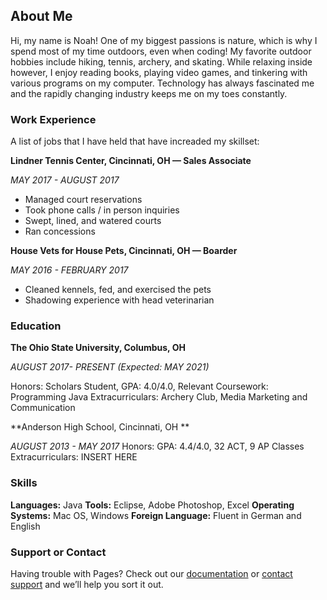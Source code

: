 ## About Me

Hi, my name is Noah! One of my biggest passions is nature, which is why I spend most of my time outdoors, even when coding! My favorite outdoor hobbies include hiking, tennis, archery, and skating. While relaxing inside however, I enjoy reading books, playing video games, and tinkering with various programs on my computer. Technology has always fascinated me and the rapidly changing industry keeps me on my toes constantly.     

### Work Experience

A list of jobs that I have held that have increaded my skillset:


**Lindner Tennis Center, Cincinnati, OH — Sales Associate**

_MAY 2017 - AUGUST 2017_
- Managed court reservations
- Took phone calls / in person inquiries
- Swept, lined, and watered courts	
- Ran concessions


**House Vets for House Pets, Cincinnati, OH — Boarder**

_MAY 2016 - FEBRUARY 2017_
- Cleaned kennels, fed, and exercised the pets
- Shadowing experience with head veterinarian



### Education

**The Ohio State University, Columbus, OH**

_AUGUST 2017- PRESENT (Expected: MAY 2021)_
 
Honors: Scholars Student, GPA: 4.0/4.0, 
Relevant Coursework: Programming Java
Extracurriculars: Archery Club, Media Marketing and Communication 


**Anderson High School, Cincinnati, OH **

_AUGUST 2013 - MAY 2017_
Honors: GPA: 4.4/4.0, 32 ACT,  9 AP Classes 
Extracurriculars: INSERT HERE  



### Skills
**Languages:** Java
**Tools:** Eclipse, Adobe Photoshop, Excel 
**Operating Systems:** Mac OS, Windows
**Foreign Language:** Fluent in German and English



### Support or Contact

Having trouble with Pages? Check out our [documentation](https://help.github.com/categories/github-pages-basics/) or [contact support](https://github.com/contact) and we’ll help you sort it out.
